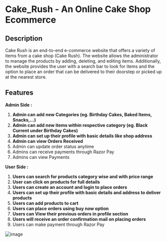 # Cake_Rush - An Online Cake Shop Ecommerce

## Description
Cake Rush is an end-to-end e-commerce website that offers a variety of items from a cake shop (Cake Rush). The website allows the administrator to manage the 
products by adding, deleting, and editing items. Additionally, the website provides the user with a search bar to look for items and the option to place an order 
that can be delivered to their doorstep or picked up at the nearest store.

## Features

**Admin Side :** 

1. **Admin can add new Categories (eg. Birthday Cakes, Baked Items, Snacks,…)** 
2. **Admin can add new items within respective category (eg. Black Current under Birthday Cakes)**
3. **Admin can set up their profile with basic details like shop address**
4. **Admin can view Orders Received**
5. Admin can update order status anytime
6. Admins can receive payments through Razor Pay
7. Admins can view Payments 

**User Side :**

1. **Users can search for products category wise and with price range**
2. **User can click on products for full details**
3. **Users can create an account and login to place orders**
4. **Users can set up their profile with basic details and address to deliver products**
5. **Users can add products to cart**
6. **Users can place orders using buy now option**
7. **Users can View their previous orders in profile section**
8. **Users will receive an order confirmation mail on placing orders**
9. Users can make payment through Razor Pay

![image](https://user-images.githubusercontent.com/67195594/236443314-32f64c01-b6a4-443c-a38b-1bd4b8d51664.png)
